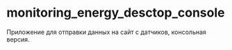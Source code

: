 # monitoring_energy_desctop_console
Приложение для отправки данных на сайт с датчиков, консольная версия.
